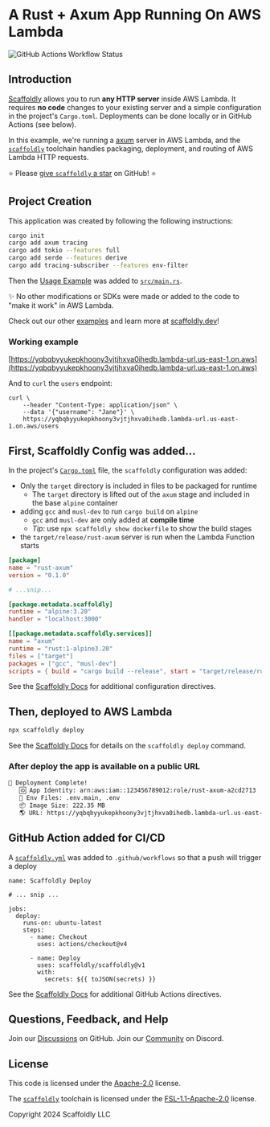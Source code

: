 # A Rust + Axum App Running On AWS Lambda

![GitHub Actions Workflow Status](https://img.shields.io/github/actions/workflow/status/scaffoldly/scaffoldly-examples/scaffoldly.yml?branch=rust-axum&link=https%3A%2F%2Fgithub.com%2Fscaffoldly%2Fscaffoldly-examples%2Factions)

## Introduction

[Scaffoldly](https://github.com/scaffoldly/scaffoldly) allows you to run **any HTTP server** inside AWS Lambda. It requires **no code** changes to your existing server and a simple configuration in the project's `Cargo.toml`. Deployments can be done locally or in GitHub Actions (see below).

In this example, we're running a [axum](https://crates.io/crates/axum) server in AWS Lambda, and the [`scaffoldly`](https://scaffoldly.dev) toolchain handles packaging, deployment, and routing of AWS Lambda HTTP requests.

⭐️ Please [give `scaffoldly` a star](https://github.com/scaffoldly/scaffoldly) on GitHub! ⭐️

## Project Creation

This application was created by following the following instructions:

```bash
cargo init
cargo add axum tracing
cargo add tokio --features full
cargo add serde --features derive
cargo add tracing-subscriber --features env-filter
```

Then the [Usage Example](https://crates.io/crates/axum#usage-example) was added to [`src/main.rs`](src/main.rs).

✨ No other modifications or SDKs were made or added to the code to "make it work" in AWS Lambda.

Check out our other [examples](https://github.com/scaffoldly/scaffoldly-examples) and learn more at [scaffoldly.dev](https://scaffoldly.dev)!

### Working example

[https://yqbqbyyukepkhoony3vjtjhxva0ihedb.lambda-url.us-east-1.on.aws](https://yqbqbyyukepkhoony3vjtjhxva0ihedb.lambda-url.us-east-1.on.aws)

And to `curl` the `users` endpoint:

```
curl \
    --header "Content-Type: application/json" \
    --data '{"username": "Jane"}' \
    https://yqbqbyyukepkhoony3vjtjhxva0ihedb.lambda-url.us-east-1.on.aws/users
```

## First, Scaffoldly Config was added...

In the project's [`Cargo.toml`](Cargo.toml) file, the `scaffoldly` configuration was added:

- Only the `target` directory is included in files to be packaged for runtime
  - The `target` directory is lifted out of the `axum` stage and included in the base `alpine` container
- adding `gcc` and `musl-dev` to run `cargo build` on `alpine`
  - `gcc` and `musl-dev` are only added at **compile time**
  - _Tip_: use `npx scaffoldly show dockerfile` to show the build stages
- the `target/release/rust-axum` server is run when the Lambda Function starts

```toml
[package]
name = "rust-axum"
version = "0.1.0"

# ...snip...

[package.metadata.scaffoldly]
runtime = "alpine:3.20"
handler = "localhost:3000"

[[package.metadata.scaffoldly.services]]
name = "axum"
runtime = "rust:1-alpine3.20"
files = ["target"]
packages = ["gcc", "musl-dev"]
scripts = { build = "cargo build --release", start = "target/release/rust-axum" }
```

See the [Scaffoldly Docs](https://scaffoldly.dev/docs/config/) for additional configuration directives.

## Then, deployed to AWS Lambda

```bash
npx scaffoldly deploy
```

See the [Scaffoldly Docs](https://scaffoldly.dev/docs/cli/#scaffoldly-deploy) for details on the `scaffoldly deploy` command.

### After deploy the app is available on a public URL

```bash
🚀 Deployment Complete!
   🆔 App Identity: arn:aws:iam::123456789012:role/rust-axum-a2cd2713
   📄 Env Files: .env.main, .env
   📦 Image Size: 222.35 MB
   🌎 URL: https://yqbqbyyukepkhoony3vjtjhxva0ihedb.lambda-url.us-east-1.on.aws
```

## GitHub Action added for CI/CD

A [`scaffoldly.yml`](.github/workflows/scaffoldly.yml) was added to `.github/workflows` so that a push will trigger a deploy

```
name: Scaffoldly Deploy

# ... snip ...

jobs:
  deploy:
    runs-on: ubuntu-latest
    steps:
      - name: Checkout
        uses: actions/checkout@v4

      - name: Deploy
        uses: scaffoldly/scaffoldly@v1
        with:
          secrets: ${{ toJSON(secrets) }}
```

See the [Scaffoldly Docs](https://scaffoldly.dev/docs/gha/) for additional GitHub Actions directives.

## Questions, Feedback, and Help

Join our [Discussions](https://github.com/scaffoldly/scaffoldly/discussions) on GitHub.
Join our [Community](https://scaffoldly.dev/community) on Discord.

## License

This code is licensed under the [Apache-2.0](LICENSE.md) license.

The [`scaffoldly`](https://github.com/scaffoldly/scaffoldly) toolchain is licensed under the [FSL-1.1-Apache-2.0](https://github.com/scaffoldly/scaffoldly?tab=License-1-ov-file) license.

Copyright 2024 Scaffoldly LLC

